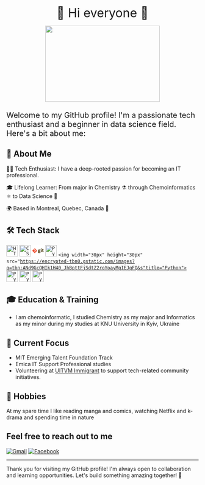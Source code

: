 <p align="center">
  <span style="font-size: 32px;">👋 Hi everyone 👋</span>
</p>
<!-- I used html to center it as well as the gif -->

<p align="center">
  <img width="300" height="200" src="https://media1.tenor.com/m/8G1t26JRYskAAAAd/hi-black-cat.gif">
</p> <!-- It is a very cute gif without alternative text and I also used html -->

<p style="font-size: 20px;">Welcome to my GitHub profile! I'm a passionate tech enthusiast
and a beginner in data science field. Here's a bit about me:</p>
<!-- I sed html to make this text bigger -->

## 🌟 About Me

<p>👩‍💻 Tech Enthusiast: I have a deep-rooted passion for becoming an IT professional.</p>
<p>🎓 Lifelong Learner: From major in Chemistry ⚗️ through
Chemoinformatics ⚛️ to Data Science 🤖</p>
<p>🌍 Based in Montreal, Quebec, Canada 🍁</p>
<!-- I used html here to get rid of list dots -->

## 🛠️ Tech Stack
<!-- I used html to add nice badges here, 
some lines are a bit longer than 80 characters because links are long 
and I can not split them -->
<code><img width="30px" height="30"
src="https://upload.wikimedia.org/wikipedia/commons/thumb/6/61/HTML5_logo_and_wordmark.svg/2048px-HTML5_logo_and_wordmark.svg.png"
title="HTML5"></code>
<code><img width="30px" height="30"
src="https://upload.wikimedia.org/wikipedia/commons/thumb/d/d5/CSS3_logo_and_wordmark.svg/1200px-CSS3_logo_and_wordmark.svg.png" title="CSS3"></code>
<code><img width="30px" height="30"
src="https://raw.githubusercontent.com/github/explore/80688e429a7d4ef2fca1e82350fe8e3517d3494d/topics/git/git.png" title="git"></code>
<code><img width="30px" height="30px"
src="https://s3.dualstack.us-east-2.amazonaws.com/pythondotorg-assets/media/community/logos/python-logo-only.png" title="Python"></code>
<code><img width="30px" height="30px"
src="https://encrypted-tbn0.gstatic.com/images?q=tbn:ANd9GcQHIk1H40_JhBpttFjSdtZ2roYoayMqIEJqFQ&s"title="Python"></code>
<code><img width="30px" height="30px"
src="https://encrypted-tbn0.gstatic.com/images?q=tbn:ANd9GcRZ3chG60acuIVC7cqWZu2K1qvak8hZt15YJQ&s"
title="Python"></code>
<code><img width="30px" height="30px"
src="https://avatars.githubusercontent.com/u/9284941?s=280&v=4" title="Python"></code>
<code><img width="30px" height="30px"
src="https://downloadlynet.ir/wp-content/uploads/2020/03/Mnova.png" title="Python"></code>

## 🎓 Education & Training

- I am chemoinformatic, I studied Chemistry as my major
and Informatics as my minor during my studies at KNU University in Kyiv, Ukraine

## 🔎 Current Focus

- MIT Emerging Talent Foundation Track
- Emica IT Support Professional studies
- Volunteering at [UITVM Immigrant](https://immigrantcanada.org/uitvm/)
to support tech-related community initiatives.

## 🌳 Hobbies

At my spare time I like reading manga and comics,
watching Netflix and k-drama and spending time in nature

## Feel free to reach out to me

[![Gmail](https://img.shields.io/badge/Gmail-D14836?style=for-the-badge&logo=gmail&logoColor=white)](mailto:alena.nechveeva@gmail.com)
[![Facebook](https://img.shields.io/badge/Facebook-%231877F2.svg?style=for-the-badge&logo=Facebook&logoColor=white)](https://www.facebook.com/profile.php?id=100006719085116)

---

Thank you for visiting my GitHub profile!
I'm always open to collaboration and learning opportunities.
Let's build something amazing together! 🚀
